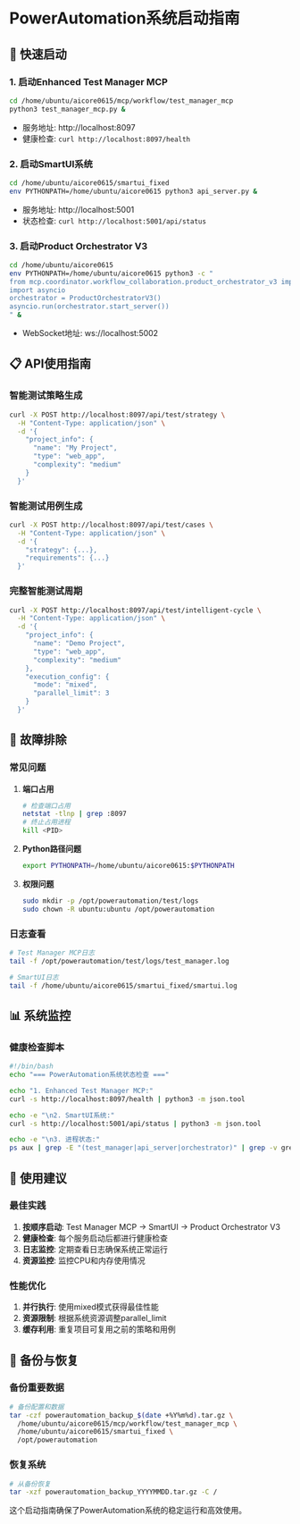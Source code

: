 # PowerAutomation系统启动指南

## 🚀 **快速启动**

### **1. 启动Enhanced Test Manager MCP**
```bash
cd /home/ubuntu/aicore0615/mcp/workflow/test_manager_mcp
python3 test_manager_mcp.py &
```
- 服务地址: http://localhost:8097
- 健康检查: `curl http://localhost:8097/health`

### **2. 启动SmartUI系统**
```bash
cd /home/ubuntu/aicore0615/smartui_fixed
env PYTHONPATH=/home/ubuntu/aicore0615 python3 api_server.py &
```
- 服务地址: http://localhost:5001
- 状态检查: `curl http://localhost:5001/api/status`

### **3. 启动Product Orchestrator V3**
```bash
cd /home/ubuntu/aicore0615
env PYTHONPATH=/home/ubuntu/aicore0615 python3 -c "
from mcp.coordinator.workflow_collaboration.product_orchestrator_v3 import ProductOrchestratorV3
import asyncio
orchestrator = ProductOrchestratorV3()
asyncio.run(orchestrator.start_server())
" &
```
- WebSocket地址: ws://localhost:5002

## 📋 **API使用指南**

### **智能测试策略生成**
```bash
curl -X POST http://localhost:8097/api/test/strategy \
  -H "Content-Type: application/json" \
  -d '{
    "project_info": {
      "name": "My Project",
      "type": "web_app",
      "complexity": "medium"
    }
  }'
```

### **智能测试用例生成**
```bash
curl -X POST http://localhost:8097/api/test/cases \
  -H "Content-Type: application/json" \
  -d '{
    "strategy": {...},
    "requirements": {...}
  }'
```

### **完整智能测试周期**
```bash
curl -X POST http://localhost:8097/api/test/intelligent-cycle \
  -H "Content-Type: application/json" \
  -d '{
    "project_info": {
      "name": "Demo Project",
      "type": "web_app",
      "complexity": "medium"
    },
    "execution_config": {
      "mode": "mixed",
      "parallel_limit": 3
    }
  }'
```

## 🔧 **故障排除**

### **常见问题**

1. **端口占用**
   ```bash
   # 检查端口占用
   netstat -tlnp | grep :8097
   # 终止占用进程
   kill <PID>
   ```

2. **Python路径问题**
   ```bash
   export PYTHONPATH=/home/ubuntu/aicore0615:$PYTHONPATH
   ```

3. **权限问题**
   ```bash
   sudo mkdir -p /opt/powerautomation/test/logs
   sudo chown -R ubuntu:ubuntu /opt/powerautomation
   ```

### **日志查看**
```bash
# Test Manager MCP日志
tail -f /opt/powerautomation/test/logs/test_manager.log

# SmartUI日志
tail -f /home/ubuntu/aicore0615/smartui_fixed/smartui.log
```

## 📊 **系统监控**

### **健康检查脚本**
```bash
#!/bin/bash
echo "=== PowerAutomation系统状态检查 ==="

echo "1. Enhanced Test Manager MCP:"
curl -s http://localhost:8097/health | python3 -m json.tool

echo -e "\n2. SmartUI系统:"
curl -s http://localhost:5001/api/status | python3 -m json.tool

echo -e "\n3. 进程状态:"
ps aux | grep -E "(test_manager|api_server|orchestrator)" | grep -v grep
```

## 🎯 **使用建议**

### **最佳实践**
1. **按顺序启动**: Test Manager MCP → SmartUI → Product Orchestrator V3
2. **健康检查**: 每个服务启动后都进行健康检查
3. **日志监控**: 定期查看日志确保系统正常运行
4. **资源监控**: 监控CPU和内存使用情况

### **性能优化**
1. **并行执行**: 使用mixed模式获得最佳性能
2. **资源限制**: 根据系统资源调整parallel_limit
3. **缓存利用**: 重复项目可复用之前的策略和用例

## 🔄 **备份与恢复**

### **备份重要数据**
```bash
# 备份配置和数据
tar -czf powerautomation_backup_$(date +%Y%m%d).tar.gz \
  /home/ubuntu/aicore0615/mcp/workflow/test_manager_mcp \
  /home/ubuntu/aicore0615/smartui_fixed \
  /opt/powerautomation
```

### **恢复系统**
```bash
# 从备份恢复
tar -xzf powerautomation_backup_YYYYMMDD.tar.gz -C /
```

这个启动指南确保了PowerAutomation系统的稳定运行和高效使用。

